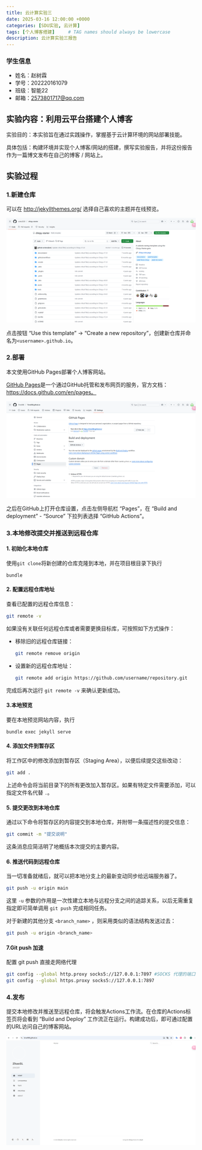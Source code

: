 ```yaml
---
title: 云计算实验三
date: 2025-03-16 12:00:00 +0000
categories: [SDU实验, 云计算]
tags: [个人博客搭建]     # TAG names should always be lowercase
description: 云计算实验三报告
---
```


### 学生信息

- 姓名：赵树霖
- 学号：202220161079
- 班级：智能22
- 邮箱：2573801717@qq.com

## 实验内容：利用云平台搭建个人博客

实验目的：本实验旨在通过实践操作，掌握基于云计算环境的网站部署技能。

具体包括：构建环境并实现个人博客/网站的搭建，撰写实验报告，并将这份报告作为一篇博文发布在自己的博客 / 网站上。

## 实验过程

### 1.新建仓库

可以在 http://jekyllthemes.org/ 选择自己喜欢的主题并在线预览。

![image-20250316191741024](assets\img\1\image-1.png)

点击按钮 “Use this template” → “Create a new repository”，创建新仓库并命名为`<username>.github.io`。

### 2.部署

本文使用GitHub Pages部署个人博客网站。

[GitHub Pages](https://pages.github.com/)是一个通过GitHub托管和发布网页的服务，官方文档：https://docs.github.com/en/pages。

![image-20250316191103107](assets\img\1\image-2.png)

之后在GitHub上打开仓库设置，点击左侧导航栏 “Pages”，在 “Build and deployment” - “Source” 下拉列表选择 “GitHub Actions”。

### 3.本地修改提交并推送到远程仓库

#### 1. 初始化本地仓库

使用`git clone`将新创建的仓库克隆到本地，并在项目根目录下执行

```shell
bundle
```

#### 2. 配置远程仓库地址

查看已配置的远程仓库信息：

```Bash
git remote -v
```

如果没有关联任何远程仓库或者需要更换目标库，可按照如下方式操作：

- 移除旧的远程仓库链接：

  ```Bash
  git remote remove origin
  ```

- 设置新的远程仓库地址：

  ```Bash
  git remote add origin https://github.com/username/repository.git
  ```

完成后再次运行 `git remote -v` 来确认更新成功。

#### 3.本地预览

要在本地预览网站内容，执行

```shell
bundle exec jekyll serve
```

#### 4. 添加文件到暂存区

将工作区中的修改添加到暂存区（Staging Area），以便后续提交这些改动：

```Bash
git add .
```

上述命令会将当前目录下的所有更改加入暂存区。如果有特定文件需要添加，可以指定文件名代替 `.`。

#### 5. 提交更改到本地仓库

通过以下命令将暂存区的内容提交到本地仓库，并附带一条描述性的提交信息：

```Bash
git commit -m "提交说明"
```

这条消息应简洁明了地概括本次提交的主要内容。

#### 6. 推送代码到远程仓库

当一切准备就绪后，就可以把本地分支上的最新变动同步给远端服务器了。

```Bash
git push -u origin main
```

这里 `-u` 参数的作用是一次性建立本地与远程分支之间的追踪关系，以后无需重复指定即可简单调用 `git push` 完成相同任务。

对于新建的其他分支 `<branch_name>` ，则采用类似的语法结构发送过去：

```Bash
git push -u origin <branch_name>
```

#### 7.Git push 加速

配置 git push 直接走网络代理

```bash
git config --global http.proxy socks5://127.0.0.1:7897 #SOCKS 代理的端口
git config --global https.proxy socks5://127.0.0.1:7897
```



### 4.发布

提交本地修改并推送至远程仓库，将会触发Actions工作流。在仓库的Actions标签页将会看到 “Build and Deploy” 工作流正在运行。构建成功后，即可通过配置的URL访问自己的博客网站。

![](assets\img\1\image-3.png)
